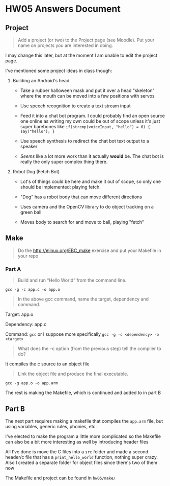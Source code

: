 # HW05 Answers Document

## Project

> Add a project (or two) to the Project page (see Moodle). Put your name on projects you are interested in doing.

I may change this later, but at the moment I am unable to edit the project page.

I've mentioned some project ideas in class though:

 1. Building an Android's head

    - Take a rubber halloween mask and put it over a head "skeleton" where the mouth can be moved into a few positions with servos

    - Use speech recognition to create a text stream input

    - Feed it into a chat bot program. I could probably find an open source one online as writing my own could be out of scope unless it's just super barebones like `if(strcmp(voiceInput, "hello") = 0) { say("hello"); }`

    - Use speech synthesis to redirect the chat bot text output to a speaker

    - *Seems* like a lot more work than it actually __would__ be. The chat bot is really the only super complex thing there.

 2. Robot Dog (Fetch Bot)

    - Lot's of things could be here and make it out of scope, so only one should be implemented: playing fetch.

    - "Dog" has a robot body that can move different directions

    - Uses camera and the OpenCV library to do object tracking on a green ball

    - Moves body to search for and move to ball, playing "fetch"

## Make

> Do the http://elinux.org/EBC_make exercise and put your Makefile in your repo

### Part A

> Build and run “Hello World” from the command line.

`gcc -g -c app.c -o app.o`

> In the above gcc command, name the target, dependency and command.

Target: app.o

Dependency: app.c

Command: `gcc` or I suppose more specifically `gcc -g -c <dependency> -o <target>`

> What does the –c option (from the previous step) tell the compiler to do?

It compiles the c source to an object file

> Link the object file and produce the final executable.

`gcc -g app.o -o app.arm`

The rest is making the Makefile, which is continued and added to in part B

## Part B

The next part requires making a makefile that compiles the `app.arm` file, but using variables, generic rules, phonies, etc.

I've elected to make the program a little more complicated so the Makefile can also be a bit more interesting as well by introducing header files

All I've done is move the C files into a `src` folder and made a second header/c file that has a `print_hello_world` function, nothing super crazy. Also I created a separate folder for object files since there's two of them now

The Makefile and project can be found in `hw05/make/`
